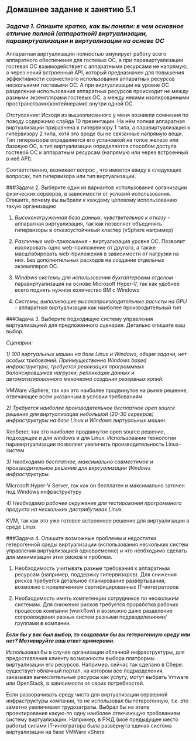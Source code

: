 
## Домашнее задание к занятию 5.1 ##


### **_Задача 1. Опишите кратко, как вы поняли: в чем основное отличие полной (аппаратной) виртуализации, паравиртуализации и виртуализации на основе ОС_**

Аппаратная виртуализация полностью эмулирует работу всего аппаратного обеспечения для гостевых ОС, а при паравиртуализации гостевая ОС взаимодействует с аппаратными ресурсами не напрямую, а через некий встроенный API, который предназначен для повышения эффективности совместного использования аппаратных ресурсов несколькими гостевыми ОС. А при виртуализации на уровне ОС разделение  использования аппаратных ресурсов происходит не между разными экземплярами гостевых ОС, а между некими изолированными пространствами(контейнерами) внутри одной ОС. 

_Отступление:_ Исходя из вышеописанного у меня возникли сомнения по поводу содержимо слайда 10 презентации. На нём полная аппаратная виртуализации приравнена к гипервизору 1 типа, а паравиртуализация к гипервизору 2 типа, хотя это вроде бы  не связанные напрямую вещи. Тип гипервизора определяется его установкой на голое железо или базовую ОС, а тип виртуализации определяется способом доступа гостевой ОС к аппаратным ресурсам (напрямую или через вcтроенный в неё API). 

Соответственно, возникает вопрос , что имеется ввиду в следующих вопросах, тип гипервизора или тип виртуализации. 


###Задача 2. Выберите один из вариантов использования организации физических серверов, в зависимости от условий использования. Опишите, почему вы выбрали к каждому целевому использованию такую организацию


1) _Высоконагруженная база данных, чувствительная к отказу_ - аппаратная виртуализация, так как позволяет объединять гипервизоры в отказоустойчивый кластер (vSphere например)

2) _Различные web-приложения_ - виртуализация уровня ОС. Позволит изолировать одно web-приложение от другого, а также масштабировать web-приложения в зависимости от нагрузки на них. Без дополнительных расходов на создание отдельных экземпляров ОС.

3) _Windows системы для использования бухгалтерским отделом_ - паравиртуализация на основе Microsoft Hyper-V, так как удобнее всего поднять нужное количество ВМ с Windows

4) _Системы, выполняющие высокопроизводительные расчеты на GPU_ -  аппаратная виртуализация как наиболее производительный тип 

###Задача 3. Выберите подходящую систему управления виртуализацией для предложенного сценария. Детально опишите ваш выбор.

_Сценарии:_

_1) 100 виртуальных машин на базе Linux и Windows, общие задачи, нет особых требований. Преимущественно Windows based инфраструктура, требуется реализация программных балансировщиков нагрузки, репликации данных и автоматизированного механизма создания резервных копий._

VMWare vSphere, так как это наиболее продвинутое на рынке решение, отвечающее всем указанным в условии требованиям

_2) Требуется наиболее производительное бесплатное open source решение для виртуализации небольшой (20-30 серверов) инфраструктуры на базе Linux и Windows виртуальных машин._

XenSerer, так это наиболее продвинутое open source решение, подходящее и для windows и для Linux. Использование технологии паравиртуализации позволяет увеличить производительность Linux-систем

_3) Необходимо бесплатное, максимально совместимое и производительное решение для виртуализации Windows инфраструктуры._

Microsoft Hyper-V Server, так как  он бесплатен и максимально заточен под Windows инфраструктуру

_4) Необходимо рабочее окружение для тестирования программного продукта на нескольких дистрибутивах Linux._

KVM, так как это уже готовое встроенное решение для виртуализации в среде Linux



###Задача 4. Опишите возможные проблемы и недостатки гетерогенной среды виртуализации (использования нескольких систем управления виртуализацией одновременно) и что необходимо сделать для минимизации этих рисков и проблем.
  
1. Необходимость учитывать разные требования к аппаратным ресурсам (например, поддержку гипервизоров). Для снижения рисков требуется детальное планирование развёртывания, возможно с привлечением сертифицированных IT-интеграторов

2. Необходимость иметь компетенции сотрудников по нескольким системам. Для снижения рисков требуется проработка рабочих процессов компании (workflow) и возможно даже разделение сопровождения разных систем разными подразделениями/группами в компании.
	
**_Если бы у вас был выбор, то создавали бы вы гетерогенную среду или нет? Мотивируйте ваш ответ примерами._**

Использовал бы в случае организации облачной инфраструктуры, для предоставления клиенту возможности выбора платформы виртуализации его ресурсов. Например, сейчас так сделано в Сбере: существует облачный портал, на котором все подразделения, заказывая вычислительные ресурсы как услугу, могут выбрать Vmware или  OpenStack, в зависимости от своих потребностей. 

Если разворачивать среду чисто для виртуализации серверной инфраструктуры компании, то не использовал бы гетерогенную, т.к. это заметно увеличивает трудозатраты. Выбрал бы на этапе проектирования какую-то одну наиболее отвечающую требованиям систему виртуализации. Например, в РЖД (моё предыдущее место работы) силами IT-интегратора была развёрнута единая система виртуализации на базе VMWare vShere